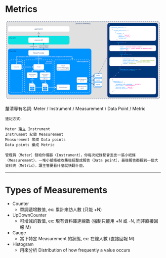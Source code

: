 # Metrics

![OTel-Metric](./img/OTel-Metric.png)

釐清專有名詞: Meter / Instrument / Measurement / Data Point / Metric

```
速記方式:

Meter 建立 Instrument
Instrument 紀錄 Measurement
Measurement 聚成 Data points
Data points 彙成 Metric

管理員（Meter）發給你儀器（Instrument），你每次紀錄都會丟出一張小紙條（Measurement），一堆小紙條被收集後統整成報告（Data point），最後報告都投到一個大資料夾（Metric），讓主管要看什麼就快翻什麼。
```

---

# Types of Measurements

- Counter
  - 單調遞增數值, ex: 累計來訪人數 (只能 +N)
- UpDownCounter
  - 可增減的數值, ex: 現有資料庫連線數 (強制只能用 +N 或 -N, 而非直接回報 M)
- Gauge
  - 當下特定 Measurement 的狀態, ex: 在線人數 (直接回報 M)
- Histogram
  - 用來分析 Distribution of how frequently a value occurs
